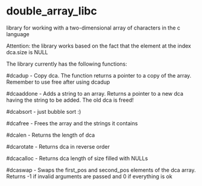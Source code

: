 # double_array_libc
library for working with a two-dimensional array of characters in the c language

Attention: the library works based on the fact that the element at the index dca.size is NULL

The library currently has the following functions:

#dcadup - Copy dca. The function returns a pointer to a copy of the array. Remember to use free after using dcadup

#dcaaddone - Adds a string to an array. Returns a pointer to a new dca having the string to be added. The old dca is freed!

#dcabsort - just bubble sort :)

#dcafree - Frees the array and the strings it contains

#dcalen - Returns the length of dca

#dcarotate - Returns dca in reverse order

#dcacalloc - Returns dca length of size filled with NULLs

#dcaswap - Swaps the first_pos and second_pos elements of the dca array. Returns -1 if invalid arguments are passed and 0 if everything is ok
